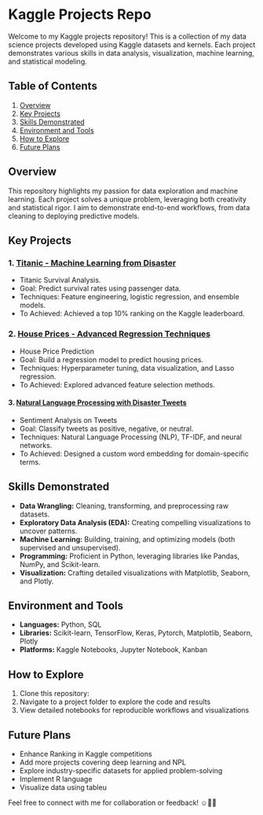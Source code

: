 # Kaggle Projects Repo
Welcome to my Kaggle projects repository! This is a collection of my data science projects developed using Kaggle datasets and kernels. Each project demonstrates various skills in data analysis, visualization, machine learning, and statistical modeling.

## Table of Contents
1. [Overview](#overview)
2. [Key Projects](#key-projects)
3. [Skills Demonstrated](#skills-demonstrated)
4. [Environment and Tools](#environment-and-tools)
5. [How to Explore](#how-to-explore)
6. [Future Plans](#future-plans)

## Overview
This repository highlights my passion for data exploration and machine learning. Each project solves a unique problem, leveraging both creativity and statistical rigor. I aim to demonstrate end-to-end workflows, from data cleaning to deploying predictive models.

## Key Projects
### 1. [Titanic - Machine Learning from Disaster](https://www.kaggle.com/competitions/titanic)
   - Titanic Survival Analysis.
   - Goal: Predict survival rates using passenger data.
   - Techniques: Feature engineering, logistic regression, and ensemble models.
   - To Achieved: Achieved a top 10% ranking on the Kaggle leaderboard.
  
### 2. [House Prices - Advanced Regression Techniques](https://www.kaggle.com/competitions/house-prices-advanced-regression-techniques)
   - House Price Prediction
   - Goal: Build a regression model to predict housing prices.
   - Techniques: Hyperparameter tuning, data visualization, and Lasso regression.
   - To Achieved: Explored advanced feature selection methods.
  
#### 3. [Natural Language Processing with Disaster Tweets](https://www.kaggle.com/competitions/nlp-getting-started)
   - Sentiment Analysis on Tweets
   - Goal: Classify tweets as positive, negative, or neutral.
   - Techniques: Natural Language Processing (NLP), TF-IDF, and neural networks.
   - To Achieved: Designed a custom word embedding for domain-specific terms.
  
## Skills Demonstrated
- **Data Wrangling:** Cleaning, transforming, and preprocessing raw datasets.
- **Exploratory Data Analysis (EDA):** Creating compelling visualizations to uncover patterns.
- **Machine Learning:** Building, training, and optimizing models (both supervised and unsupervised).
- **Programming:** Proficient in Python, leveraging libraries like Pandas, NumPy, and Scikit-learn.
- **Visualization:** Crafting detailed visualizations with Matplotlib, Seaborn, and Plotly.

## Environment and Tools
- **Languages:** Python, SQL
- **Libraries:** Scikit-learn, TensorFlow, Keras, Pytorch, Matplotlib, Seaborn, Plotly
- **Platforms:** Kaggle Notebooks, Jupyter Notebook, Kanban

## How to Explore
1. Clone this repository:
2. Navigate to a project folder to explore the code and results
3. View detailed notebooks for reproducible workflows and visualizations

## Future Plans
- Enhance Ranking in Kaggle competitions
- Add more projects covering deep learning and NPL
- Explore industry-specific datasets for applied problem-solving
- Implement R language
- Visualize data using tableu

Feel free to connect with me for collaboration or feedback! ☺️🙌🏻
